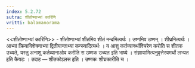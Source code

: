 ```yaml
---
index: 5.2.72
sutra: शीतोष्णाभ्यां कारिणि
vritti: balamanorama
---
```


<<शीतोष्णाभ्यां कारिणि>> - शीतोष्णाभ्यां शीतमिव शीतं मन्दमित्यर्थः । उष्णमिव उष्णम् । शीघ्रमित्यर्थः । आभ्यां क्रियाविशेषणाभ्यां द्वितीयान्ताभ्यां कन्स्यादित्यर्थः । य आशु कर्तव्यानर्थाश्चिरेण करोति स शीतक उच्यते, यस्तु अनाशु कर्तव्यानाओव करोति स उष्णक उच्यत इति भाष्ये । संज्ञायामित्यनुवृत्तेरयमर्थो लभ्यत इति कैयटः । तदाह — शीतकोऽलस इति । उष्णकः शीघ्रकारीति च । 